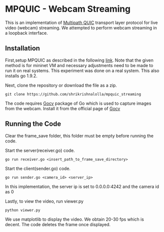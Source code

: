 # MPQUIC - Webcam Streaming

This is an implementation of [Multipath QUIC](https://github.com/qdeconinck/mp-quic/) transport layer protocol for live video (webcam) streaming. We attempted to perform webcam streaming in a loopback interface. 

## Installation

First,setup MPQUIC as described in the following [link](https://multipath-quic.org/2017/12/09/artifacts-available.html). Note that the given method is for mininet VM and necessary adjustments need to be made to run it on real systems. This experiment was done on a real system. This also installs go 1.9.2.

Next, clone the repository or download the file as a zip.
```
git clone https://github.com/shrikrishnalolla/mpquic_streaming
```
The code requires [Gocv](https://gocv.io/) package of Go which is used to capture images from the webcam. Install it from the official page of [Gocv](https://gocv.io/)

## Running the Code

Clear the frame_save folder, this folder must be empty before running the code. 

Start the server(receiver.go) code.

~~~
go run receiver.go <insert_path_to_frame_save_directory>
~~~

Start the client(sender.go) code.

~~~
go run sender.go <camera_id> <server_ip>
~~~

In this implementation, the server ip is set to 0.0.0.0:4242 and the camera id as 0

Lastly, to view the video, run viewer.py

~~~
python viewer.py
~~~

We use matplotlib to display the video. We obtain 20-30 fps which is decent. The code deletes the frame once displayed.
